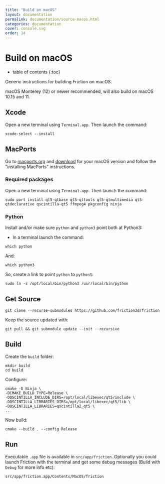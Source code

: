 ```yaml
---
title: "Build on macOS"
layout: documentation
permalink: documentation/source-macos.html
categories: documentation
cover: console.svg
order: 14
---
```


# Build on macOS

* table of contents
{:toc}

Generic instructions for building Friction on macOS.

macOS Monterey (12) or newer recommended, will also build on macOS 10.15 and 11.

## Xcode

Open a new terminal using `Terminal.app`.
Then launch the command:

```
xcode-select --install
```

## MacPorts

Go to [macports.org](https://www.macports.org/) and [download](https://www.macports.org/install.php) for your macOS version and follow the "installing MacPorts" instructions.

### Required packages

Open a new terminal using `Terminal.app`.
Then launch the command:
```
sudo port install qt5-qtbase qt5-qttools qt5-qtmultimedia qt5-qtdeclarative qscintilla-qt5 ffmpeg4 pkgconfig ninja
```

### Python

Install and/or make sure `python` and `python3` point both at Python3:
* In a terminal launch the command:

```
which python
```

And:

```
which python3
```

So, create a link to point `python` to `python3`:

```
sudo ln -s /opt/local/bin/python3 /usr/local/bin/python
```

## Get Source

```
git clone --recurse-submodules https://github.com/friction2d/friction
```

Keep the source updated with:

```
git pull && git submodule update --init --recursive
```

## Build

Create the `build` folder:

```
mkdir build
cd build
```

Configure:

```shell
cmake -G Ninja \
-DCMAKE_BUILD_TYPE=Release \
-DQSCINTILLA_INCLUDE_DIRS=/opt/local/libexec/qt5/include \
-DQSCINTILLA_LIBRARIES_DIRS=/opt/local/libexec/qt5/lib \
-DQSCINTILLA_LIBRARIES=qscintilla2_qt5 \
..
```

Now build:

```
cmake --build . --config Release
```

## Run

Executable `.app` file is available in `src/app/friction`.
Optionally you could launch Friction with the terminal and get some debug messages (Build with `Debug` for more info etc):

```
src/app/friction.app/Contents/MacOS/friction
```
